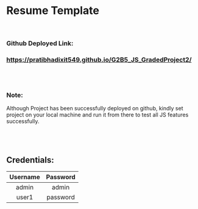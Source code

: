 # Resume Template
<br />

### Github Deployed Link: 

### https://pratibhadixit549.github.io/G2B5_JS_GradedProject2/
<br />
<br />

### Note:
Although Project has been successfully deployed on github, kindly set project on your local machine and run it from there to test all JS features successfully.
<br />
<br />
<br />
<br />

## Credentials:

| Username | Password |
| :-------------: | :-------------: |
| admin   | admin     |
| user1   | password     |

